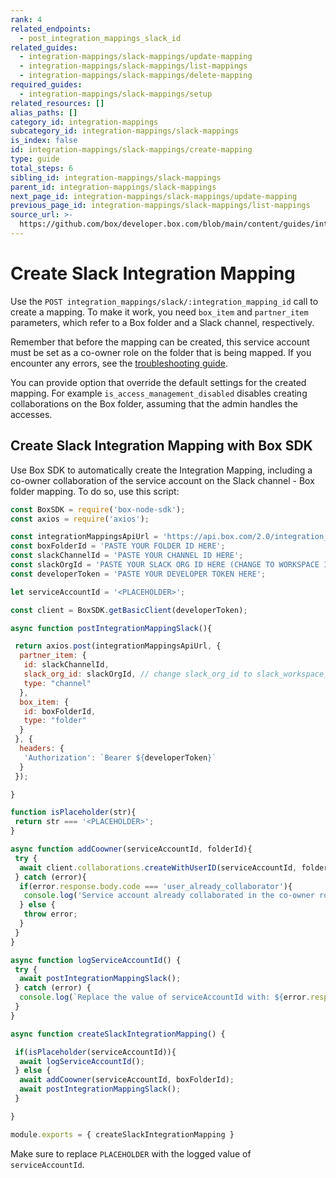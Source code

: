 ```yaml
---
rank: 4
related_endpoints:
  - post_integration_mappings_slack_id
related_guides:
  - integration-mappings/slack-mappings/update-mapping
  - integration-mappings/slack-mappings/list-mappings
  - integration-mappings/slack-mappings/delete-mapping
required_guides:
  - integration-mappings/slack-mappings/setup
related_resources: []
alias_paths: []
category_id: integration-mappings
subcategory_id: integration-mappings/slack-mappings
is_index: false
id: integration-mappings/slack-mappings/create-mapping
type: guide
total_steps: 6
sibling_id: integration-mappings/slack-mappings
parent_id: integration-mappings/slack-mappings
next_page_id: integration-mappings/slack-mappings/update-mapping
previous_page_id: integration-mappings/slack-mappings/list-mappings
source_url: >-
  https://github.com/box/developer.box.com/blob/main/content/guides/integration-mappings/slack-mappings/create-mapping.md
---
```

# Create Slack Integration Mapping

Use the `POST integration_mappings/slack/:integration_mapping_id`
call to create a mapping. To make it work,
you need `box_item` and `partner_item` parameters,
which refer to a Box folder and a Slack channel, respectively.

<Message info>

Remember that before the mapping can be created,
this service account must be set as a co-owner
role on the folder that is being mapped.
If you encounter any errors, see the [troubleshooting guide][1].

</Message>

<Samples id='post_integration_mappings_slack' >

</Samples>

You can provide option that override the default settings for the created
mapping.
For example `is_access_management_disabled` disables creating
collaborations on the Box folder, assuming that
the admin handles the accesses.

## Create Slack Integration Mapping with Box SDK

Use Box SDK to automatically create the Integration Mapping,
including a co-owner collaboration of the
service account on the Slack channel - Box folder mapping.
To do so, use this script:

<!-- markdownlint-disable line-length -->

```js
const BoxSDK = require('box-node-sdk');
const axios = require('axios');

const integrationMappingsApiUrl = 'https://api.box.com/2.0/integration_mappings/slack'
const boxFolderId = 'PASTE YOUR FOLDER ID HERE';
const slackChannelId = 'PASTE YOUR CHANNEL ID HERE';
const slackOrgId = 'PASTE YOUR SLACK ORG ID HERE (CHANGE TO WORKSPACE ID IF NECESSARY)';
const developerToken = 'PASTE YOUR DEVELOPER TOKEN HERE';

let serviceAccountId = '<PLACEHOLDER>';

const client = BoxSDK.getBasicClient(developerToken);

async function postIntegrationMappingSlack(){

 return axios.post(integrationMappingsApiUrl, {
  partner_item: {
   id: slackChannelId,
   slack_org_id: slackOrgId, // change slack_org_id to slack_workspace_id if Box for Slack is installed on the workspace level
   type: "channel"
  },
  box_item: {
   id: boxFolderId,
   type: "folder"
  }
 }, {
  headers: {
   'Authorization': `Bearer ${developerToken}`
  }
 });

}

function isPlaceholder(str){
 return str === '<PLACEHOLDER>';
}

async function addCoowner(serviceAccountId, folderId){
 try {
  await client.collaborations.createWithUserID(serviceAccountId, folderId, 'co-owner')
 } catch (error){
  if(error.response.body.code === 'user_already_collaborator'){
   console.log('Service account already collaborated in the co-owner role.')
  } else {
   throw error;
  }
 }
}

async function logServiceAccountId() {
 try {
  await postIntegrationMappingSlack();
 } catch (error) {
  console.log(`Replace the value of serviceAccountId with: ${error.response.data.context_info.service_account_id} and re-run the script.`)
 }
}

async function createSlackIntegrationMapping() {

 if(isPlaceholder(serviceAccountId)){
  await logServiceAccountId();
 } else {
  await addCoowner(serviceAccountId, boxFolderId);
  await postIntegrationMappingSlack();
 }

}

module.exports = { createSlackIntegrationMapping }
```
<!-- markdownlint-enable line-length -->

<Message notice>

Make sure to replace `PLACEHOLDER` with the logged value of
`serviceAccountId`.

</Message>

[1]: g://integration-mappings/slack-mappings/troubleshooting